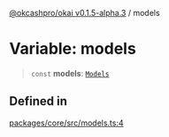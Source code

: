 [@okcashpro/okai v0.1.5-alpha.3](../index.md) / models

# Variable: models

> `const` **models**: [`Models`](../type-aliases/Models.md)

## Defined in

[packages/core/src/models.ts:4](https://github.com/monilpat/okai/blob/main/packages/core/src/models.ts#L4)
